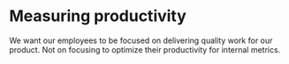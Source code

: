 # Measuring productivity

We want our employees to be focused on delivering quality work for our product. Not on focusing to optimize their productivity for internal metrics.
